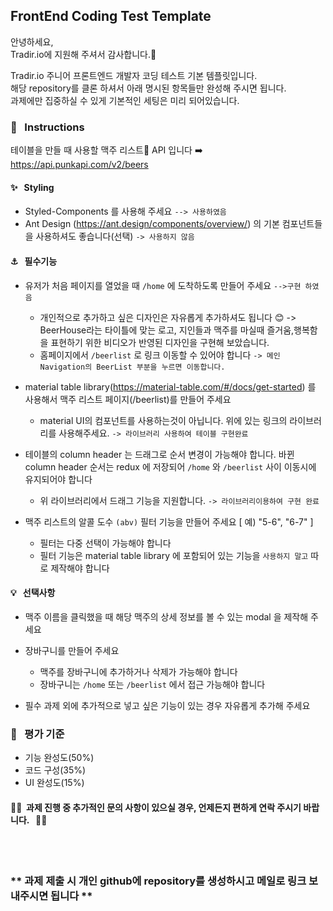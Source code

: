 ## FrontEnd Coding Test Template

안녕하세요,  
Tradir.io에 지원해 주셔서 감사합니다.🙏

Tradir.io 주니어 프론트엔드 개발자 코딩 테스트 기본 템플릿입니다.  
해당 repository를 클론 하셔서 아래 명시된 항목들만 완성해 주시면 됩니다.  
과제에만 집중하실 수 있게 기본적인 세팅은 미리 되어있습니다.

### 📣 &nbsp; Instructions

테이블을 만들 때 사용할 맥주 리스트🍻 API 입니다 ➡️ &nbsp; https://api.punkapi.com/v2/beers

#### ✨ &nbsp; Styling

- Styled-Components 를 사용해 주세요 `--> 사용하였음`
- Ant Design (https://ant.design/components/overview/) 의 기본 컴포넌트들을 사용하셔도 좋습니다(선택) `-> 사용하지 않음`

#### ⚓ &nbsp; 필수기능

- 유저가 처음 페이지를 열었을 때 `/home` 에 도착하도록 만들어 주세요 `-->구현 하였음`

  - 개인적으로 추가하고 싶은 디자인은 자유롭게 추가하셔도 됩니다 😊 -> BeerHouse라는 타이틀에 맞는 로고, 지인들과 맥주를 마실때 즐거움,행복함을 표현하기 위한 비디오가 반영된 디자인을 구현해 보았습니다.
  - 홈페이지에서 `/beerlist` 로 링크 이동할 수 있어야 합니다 `-> 메인 Navigation의 BeerList 부분을 누르면 이동합니다.`

- material table library(https://material-table.com/#/docs/get-started) 를 사용해서 맥주 리스트 페이지(/beerlist)를 만들어 주세요

  - material UI의 컴포넌트를 사용하는것이 아닙니다. 위에 있는 링크의 라이브러리를 사용해주세요. `-> 라이브러리 사용하여 테이블 구현완료`

- 테이블의 column header 는 드래그로 순서 변경이 가능해야 합니다. 바뀐 column header 순서는 redux 에 저장되어 `/home` 와 `/beerlist` 사이 이동시에 유지되어야 합니다

  - 위 라이브러리에서 드래그 기능을 지원합니다. `-> 라이브러리이용하여 구현 완료`

- 맥주 리스트의 알콜 도수 `(abv)` 필터 기능을 만들어 주세요 [ 예) "5-6", "6-7" ]
  - 필터는 다중 선택이 가능해야 합니다
  - 필터 기능은 material table library 에 포함되어 있는 기능을 `사용하지 말고` 따로 제작해야 합니다

#### 💡 &nbsp; 선택사항

- 맥주 이름을 클릭했을 때 해당 맥주의 상세 정보를 볼 수 있는 modal 을 제작해 주세요

- 장바구니를 만들어 주세요

  - 맥주를 장바구니에 추가하거나 삭제가 가능해야 합니다
  - 장바구니는 `/home` 또는 `/beerlist` 에서 접근 가능해야 합니다

- 필수 과제 외에 추가적으로 넣고 싶은 기능이 있는 경우 자유롭게 추가해 주세요

### 📝 &nbsp; 평가 기준

- 기능 완성도(50%)
- 코드 구성(35%)
- UI 완성도(15%)

#### 🎈🤖&nbsp; 과제 진행 중 추가적인 문의 사항이 있으실 경우, 언제든지 편하게 연락 주시기 바랍니다. &nbsp; 💌🎉

<br /><br />

### ** 과제 제출 시 개인 github에 repository를 생성하시고 메일로 링크 보내주시면 됩니다 **
